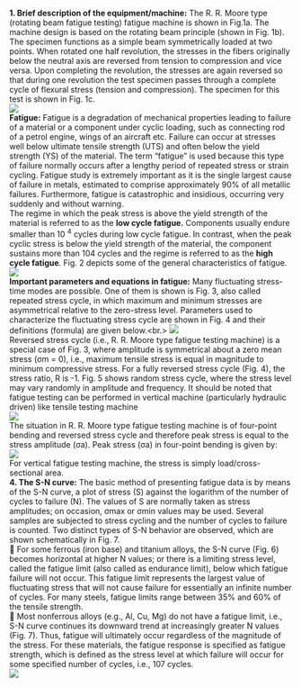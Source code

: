 <b>1. Brief description of the equipment/machine:</b> The R. R. Moore type (rotating beam fatigue testing) fatigue machine is shown in Fig.1a. The machine design is based on the rotating beam principle (shown in Fig. 1b). The specimen functions as a simple beam symmetrically loaded at two points. When rotated one half revolution, the stresses in the fibers originally below the neutral axis are reversed from tension to compression and vice versa. Upon completing the revolution, the stresses are again reversed so that during one revolution the test specimen passes through a complete cycle of flexural stress (tension and compression). The specimen for this test is shown in Fig. 1c. <br>
<image src="images/image1.png"><br>
<b>Fatigue:</b> Fatigue is a degradation of mechanical properties leading to failure of a material or a component under cyclic loading, such as connecting rod of a petrol engine, wings of an aircraft etc. Failure can occur at stresses well below ultimate tensile strength (UTS) and often below the yield strength (YS) of the material. The term “fatigue” is used because this type of failure normally occurs after a lengthy period of repeated stress or strain cycling. Fatigue study is extremely important as it is the single largest cause of failure in metals, estimated to comprise approximately 90% of all metallic failures. Furthermore, fatigue is catastrophic and insidious, occurring very suddenly and without warning.<br> 
The regime in which the peak stress is above the yield strength of the material is referred to as the <b>low cycle fatigue.</b> Components usually endure  smaller than 10 <sup>4</sup> cycles during low cycle fatigue. In contrast, when the peak cyclic stress is below the yield strength of the material, the component sustains more than 104 cycles and the regime is referred to as the <b>high cycle fatigue</b>. Fig. 2 depicts some of the general characteristics of fatigue. <br>
<image src="images/image2.png"><br>
<b>Important parameters and equations in fatigue:</b> Many fluctuating stress-time modes are possible. One of them is shown is Fig. 3, also called repeated stress cycle, in which maximum and minimum stresses are asymmetrical relative to the zero-stress level. Parameters used to characterize the fluctuating stress cycle are shown in Fig. 4 and their definitions (formula) are given below.<br.> 
<image src="images/image3.png"><br>
Reversed stress cycle (i.e., R. R. Moore type fatigue testing machine) is a special case of Fig. 3, where amplitude is symmetrical about a zero mean stress (σm = 0), i.e., maximum tensile stress is equal in magnitude to minimum compressive stress. For a fully reversed stress cycle (Fig. 4), the stress ratio, R is -1. Fig. 5 shows random stress cycle, where the stress level may vary randomly in amplitude and frequency. It should be noted that fatigue testing can be performed in vertical machine (particularly hydraulic driven) like tensile testing machine<br>
<image src="images/image4.png"><br>
The situation in R. R. Moore type fatigue testing machine is of four-point bending and reversed stress cycle and therefore peak stress is equal to the stress amplitude (σa). Peak stress (σa) in four-point bending is given by:<br>
<image src="images/image5.png"><br>
For vertical fatigue testing machine, the stress is simply load/cross-sectional area.<br>
<b>4. The S-N curve:</b> The basic method of presenting fatigue data is by means of the S-N curve, a plot of stress (S) against the logarithm of the number of cycles to failure (N). The values of S are normally taken as stress amplitudes; on occasion, σmax or σmin values may be used. Several samples are subjected to stress cycling and the number of cycles to failure is counted. 
Two distinct types of S-N behavior are observed, which are shown schematically in Fig. 7. <br>
	For some ferrous (iron base) and titanium alloys, the S-N curve (Fig. 6) becomes horizontal at higher N values; or there is a limiting stress level, called the fatigue limit (also called as endurance limit), below which fatigue failure will not occur. This fatigue limit represents the largest value of fluctuating stress that will not cause failure for essentially an infinite number of cycles. For many steels, fatigue limits range between 35% and 60% of the tensile strength.<br>
	Most nonferrous alloys (e.g., Al, Cu, Mg) do not have a fatigue limit, i.e., S-N curve continues its downward trend at increasingly greater N values (Fig. 7). Thus, fatigue will ultimately occur regardless of the magnitude of the stress. For these materials, the fatigue response is specified as fatigue strength, which is defined as the stress level at which failure will occur for some specified number of cycles, i.e., 107 cycles.<br>
<image src="images/image6.png">

